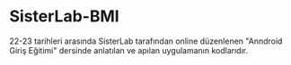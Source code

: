# SisterLab-BMI
22-23 tarihleri arasında SisterLab tarafından online düzenlenen "Anndroid Giriş Eğitimi" dersinde anlatılan ve apılan uygulamanın kodlarıdır.
